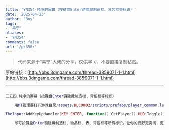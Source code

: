 ```yaml
---
title: 'YN354-纯净的屏幕（按键盘Enter键隐藏制造栏、背包栏等标识）'
date: '2025-04-23'
author: 'Bny'
tags:
- '易宁'
aliases:
- 'YN354'
comments: false
url: '/p/356/'
---
```


> 代码来源于“易宁”大佬的分享，仅供学习，不要直接复制粘贴。

原帖链接：[http://bbs.3dmgame.com/thread-3859071-1-1.html](http://bbs.3dmgame.com/thread-3859071-1-1.html)

---

```lua  

三五四.纯净的屏幕（按键盘Enter键隐藏制造栏、背包栏等标识）

	用MT管理器打开游戏目录/assets/DLC0002/scripts/prefabs/player_common.lua文件，在inst:AddComponent("playercontroller")的下一行插入以下内容：

TheInput:AddKeyUpHandler(KEY_ENTER, function() GetPlayer().HUD:Toggle() end )

	即可按键盘Enter键隐藏制造栏、物品栏、表、背包栏等所有标识，让你的视野更宽阔，更加投入饥荒的世界，再次按Enter键显示标识

```  

